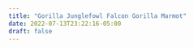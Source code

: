 ```yaml
---
title: "Gorilla Junglefowl Falcon Gorilla Marmot"
date: 2022-07-13T23:22:16-05:00
draft: false
---
```


